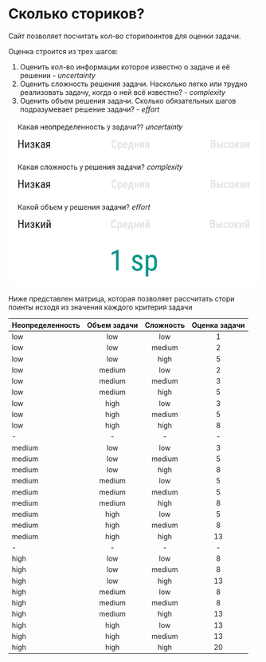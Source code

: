 # Сколько сториков?

Сайт позволяет посчитать кол-во сторипоинтов для оценки задачи.

Оценка строится из трех шагов:

1. Оценить кол-во информации которое известно о задаче и её решении - _uncertainty_
2. Оценить сложность решения задачи. Насколько легко или трудно реализовать задачу, когда о ней всё известно? - _complexity_
3. Оценить объем решения задачи. Сколько обязательных шагов подразумевает решение задачи? - _effort_

![Демо](./images/demo.png "Демо сайта")

Ниже представлен матрица, которая позволяет рассчитать стори поинты исходя из значения каждого критерия задачи

| Неопределенность  | Объем задачи  | Сложность | Оценка задачи |
|:-------------     |:------:|:---------:|:--:|
| low               | low    | low       |  1 |
| low               | low    | medium    |  2 |
| low               | low    | high      |  5 |
| low               | medium | low       |  2 |
| low               | medium | medium    |  3 |
| low               | medium | high      |  5 |
| low               | high   | low       |  3 |
| low               | high   | medium    |  5 |
| low               | high   | high      |  8 |
| -                 | -      | -         |  - |
| medium            | low    | low       |  3 |
| medium            | low    | medium    |  5 |
| medium            | low    | high      |  8 |
| medium            | medium | low       |  5 |
| medium            | medium | medium    |  5 |
| medium            | medium | high      |  8 |
| medium            | high   | low       |  5 |
| medium            | high   | medium    |  8 |
| medium            | high   | high      | 13 |
| -                 | -      | -         |  - |
| high              | low    | low       | 8  |
| high              | low    | medium    | 8  |
| high              | low    | high      | 13 |
| high              | medium | low       | 8  |
| high              | medium | medium    | 8  |
| high              | medium | high      | 13 |
| high              | high   | low       | 13 |
| high              | high   | medium    | 13 |
| high              | high   | high      | 20 |
